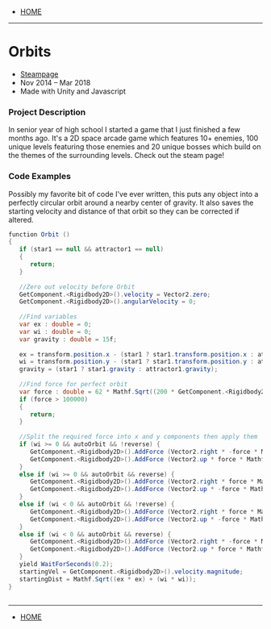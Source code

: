 - [HOME](https://avijr.com)

---

# Orbits
- [Steampage](https://store.steampowered.com/app/719350/Orbits/)
- Nov 2014 – Mar 2018
- Made with Unity and Javascript

### Project Description
In senior year of high school I started a game that I just finished a few months ago. It's a 2D space arcade game which features 10+ enemies, 100 unique levels featuring those enemies and 20 unique bosses which build on the themes of the surrounding levels. Check out the steam page!

### Code Examples
Possibly my favorite bit of code I've ever written, this puts any object into a perfectly circular orbit around a nearby center of gravity. It also saves the starting velocity and distance of that orbit so they can be corrected if altered.
```c#
function Orbit ()
{
   if (star1 == null && attractor1 == null)
   {
      return;
   }
			
   //Zero out velocity before Orbit
   GetComponent.<Rigidbody2D>().velocity = Vector2.zero;
   GetComponent.<Rigidbody2D>().angularVelocity = 0;
	
   //Find variables
   var ex : double = 0;
   var wi : double = 0;
   var gravity : double = 15f;
	
   ex = transform.position.x - (star1 ? star1.transform.position.x : attractor1.transform.position.x);
   wi = transform.position.y - (star1 ? star1.transform.position.y : attractor1.transform.position.y);
   gravity = (star1 ? star1.gravity : attractor1.gravity);
	
   //Find force for perfect orbit
   var force : double = 62 * Mathf.Sqrt((200 * GetComponent.<Rigidbody2D>().mass * gravity) / (Mathf.Sqrt((ex * ex) + (wi * wi))));
   if (force > 100000)
   {
      return;
   }
	
   //Split the required force into x and y components then apply them
   if (wi >= 0 && autoOrbit && !reverse) {
      GetComponent.<Rigidbody2D>().AddForce (Vector2.right * -force * Mathf.Cos(Mathf.Atan(ex / wi)));
      GetComponent.<Rigidbody2D>().AddForce (Vector2.up * force * Mathf.Sin(Mathf.Atan(ex / wi)));
   }
   else if (wi >= 0 && autoOrbit && reverse) {
      GetComponent.<Rigidbody2D>().AddForce (Vector2.right * force * Mathf.Cos(Mathf.Atan(ex / wi)));
      GetComponent.<Rigidbody2D>().AddForce (Vector2.up * -force * Mathf.Sin(Mathf.Atan(ex / wi)));
   }
   else if (wi < 0 && autoOrbit && !reverse) {
      GetComponent.<Rigidbody2D>().AddForce (Vector2.right * force * Mathf.Cos(Mathf.Atan(ex / wi)));
      GetComponent.<Rigidbody2D>().AddForce (Vector2.up * -force * Mathf.Sin(Mathf.Atan(ex / wi)));
   }
   else if (wi < 0 && autoOrbit && reverse) {
      GetComponent.<Rigidbody2D>().AddForce (Vector2.right * -force * Mathf.Cos(Mathf.Atan(ex / wi)));
      GetComponent.<Rigidbody2D>().AddForce (Vector2.up * force * Mathf.Sin(Mathf.Atan(ex / wi)));
   }
   yield WaitForSeconds(0.2);
   startingVel = GetComponent.<Rigidbody2D>().velocity.magnitude;
   startingDist = Mathf.Sqrt((ex * ex) + (wi * wi));
}
```

```c#

```

---

- [HOME](https://avijr.com)
